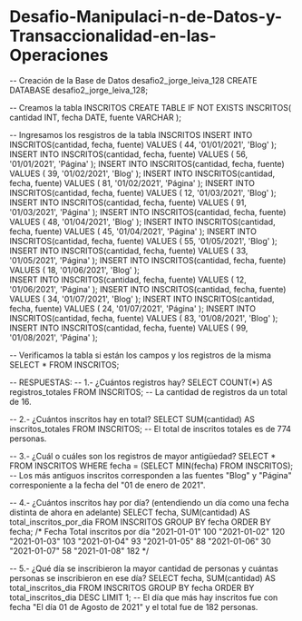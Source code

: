 # Desafio-Manipulaci-n-de-Datos-y-Transaccionalidad-en-las-Operaciones
-- Creación de la Base de Datos desafio2_jorge_leiva_128
CREATE DATABASE desafio2_jorge_leiva_128;

-- Creamos la tabla INSCRITOS
CREATE TABLE IF NOT EXISTS INSCRITOS(
	cantidad INT, 
	fecha DATE, 
	fuente VARCHAR
);

-- Ingresamos los resgistros de la tabla INSCRITOS
INSERT INTO INSCRITOS(cantidad, fecha, fuente)
VALUES ( 44, '01/01/2021', 'Blog' );
INSERT INTO INSCRITOS(cantidad, fecha, fuente)
VALUES ( 56, '01/01/2021', 'Página' );
INSERT INTO INSCRITOS(cantidad, fecha, fuente)
VALUES ( 39, '01/02/2021', 'Blog' );
INSERT INTO INSCRITOS(cantidad, fecha, fuente)
VALUES ( 81, '01/02/2021', 'Página' );
INSERT INTO INSCRITOS(cantidad, fecha, fuente)
VALUES ( 12, '01/03/2021', 'Blog' );
INSERT INTO INSCRITOS(cantidad, fecha, fuente)
VALUES ( 91, '01/03/2021', 'Página' );
INSERT INTO INSCRITOS(cantidad, fecha, fuente)
VALUES ( 48, '01/04/2021', 'Blog' );
INSERT INTO INSCRITOS(cantidad, fecha, fuente)
VALUES ( 45, '01/04/2021', 'Página' );
INSERT INTO INSCRITOS(cantidad, fecha, fuente)
VALUES ( 55, '01/05/2021', 'Blog' );
INSERT INTO INSCRITOS(cantidad, fecha, fuente)
VALUES ( 33, '01/05/2021', 'Página' );
INSERT INTO INSCRITOS(cantidad, fecha, fuente)
VALUES ( 18, '01/06/2021', 'Blog' );         
INSERT INTO INSCRITOS(cantidad, fecha, fuente)
VALUES ( 12, '01/06/2021', 'Página' );
INSERT INTO INSCRITOS(cantidad, fecha, fuente)
VALUES ( 34, '01/07/2021', 'Blog' );
INSERT INTO INSCRITOS(cantidad, fecha, fuente)
VALUES ( 24, '01/07/2021', 'Página' );
INSERT INTO INSCRITOS(cantidad, fecha, fuente)
VALUES ( 83, '01/08/2021', 'Blog' );
INSERT INTO INSCRITOS(cantidad, fecha, fuente)
VALUES ( 99, '01/08/2021', 'Página' );

-- Verificamos la tabla si están los campos y los registros de la misma
SELECT * FROM INSCRITOS;

-- RESPUESTAS:
-- 1.- ¿Cuántos registros hay?
SELECT COUNT(*) AS registros_totales FROM INSCRITOS;
-- La cantidad de registros da un total de 16.

-- 2.- ¿Cuántos inscritos hay en total?
SELECT SUM(cantidad) AS inscritos_totales FROM INSCRITOS;
-- El total de inscritos totales es de 774 personas.

-- 3.- ¿Cuál o cuáles son los registros de mayor antigüedad?
SELECT * FROM INSCRITOS
WHERE fecha = (SELECT MIN(fecha) FROM INSCRITOS);
-- Los más antiguos inscritos corresponden a las fuentes "Blog" y "Página" corresponiente a la fecha del "01 de enero de 2021".

-- 4.- ¿Cuántos inscritos hay por día? (entendiendo un día como una fecha distinta de ahora en adelante)
SELECT  fecha, SUM(cantidad) AS total_inscritos_por_dia
FROM INSCRITOS
GROUP BY fecha
ORDER BY fecha;
/*     Fecha     Total inscritos por día
	"2021-01-01"	100
	"2021-01-02"	120
	"2021-01-03"	103
	"2021-01-04"	93
	"2021-01-05"	88
	"2021-01-06"	30
	"2021-01-07"	58
	"2021-01-08"	182
*/

-- 5.- ¿Qué día se inscribieron la mayor cantidad de personas y cuántas personas se inscribieron en ese día?
SELECT fecha, SUM(cantidad) AS total_inscritos_dia
FROM INSCRITOS
GROUP BY fecha
ORDER BY total_inscritos_dia DESC
LIMIT 1;
-- El día que más hay inscritos fue con fecha "El día 01 de Agosto de 2021" y el total fue de 182 personas.